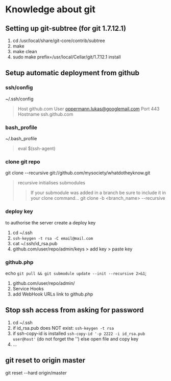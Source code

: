 # Knowledge about git

## Setting up git-subtree (for git 1.7.12.1)
1. cd /usr/local/share/git-core/contrib/subtree
2. make 
3. make clean
4. sudo make prefix=/usr/local/Cellar/git/1.7.12.1 install 

## Setup automatic deployment from github

### ssh/config
~/.ssh/config
> Host github.com
> User oppermann.lukas@googlemail.com
> Port 443
> Hostname ssh.github.com

### bash_profile
~/.bash_profile
> eval $(ssh-agent)

### clone git repo 
git clone --recursive git://github.com/mysociety/whatdotheyknow.git
> recursive initialises submodules
>> If your submodule was added in a branch be sure to include it in your clone command... git clone -b <branch_name> --recursive <remote> <directory>

### deploy key
to authorise the server create a deploy key
1. cd ~/.ssh
2. `ssh-keygen -t rsa -C email@mail.com`
3. cat ~/.ssh/id_rsa.pub
4. github.com/user/repo/admin/keys > add key > paste key

### github.php
echo `git pull && git submodule update --init --recursive 2>&1`;

1. github.com/user/repo/admin/
2. Service Hooks
3. add WebHook URLs link to github.php


## Stop ssh access from asking for password
1. cd ~/.ssh
2. if id_rsa.pub does NOT exist: 
`ssh-keygen -t rsa`
3. if ssh-copy-id is installed
`ssh-copy-id '-p 2222 -i id_rsa.pub user@host'` (do not forget the '')
else
open file and copy key
4. ...


## git reset to origin master
git reset --hard origin/master